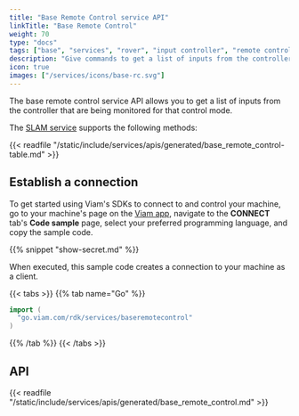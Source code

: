 ```yaml
---
title: "Base Remote Control service API"
linkTitle: "Base Remote Control"
weight: 70
type: "docs"
tags: ["base", "services", "rover", "input controller", "remote control"]
description: "Give commands to get a list of inputs from the controller that are being monitored for that control mode."
icon: true
images: ["/services/icons/base-rc.svg"]
---
```


The base remote control service API allows you to get a list of inputs from the controller that are being monitored for that control mode.

The [SLAM service](/services/slam/) supports the following methods:

{{< readfile "/static/include/services/apis/generated/base_remote_control-table.md" >}}

## Establish a connection

To get started using Viam's SDKs to connect to and control your machine, go to your machine's page on the [Viam app](https://app.viam.com), navigate to the **CONNECT** tab's **Code sample** page, select your preferred programming language, and copy the sample code.

{{% snippet "show-secret.md" %}}

When executed, this sample code creates a connection to your machine as a client.

{{< tabs >}}
{{% tab name="Go" %}}

```go
import (
  "go.viam.com/rdk/services/baseremotecontrol"
)
```

{{% /tab %}}
{{< /tabs >}}

## API

{{< readfile "/static/include/services/apis/generated/base_remote_control.md" >}}
